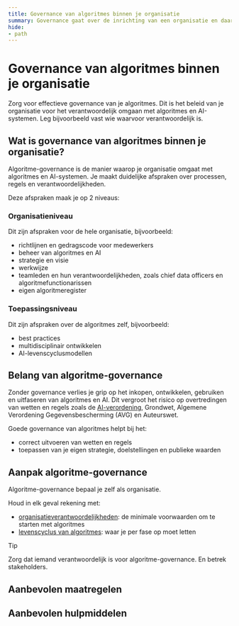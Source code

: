 ```yaml
---
title: Governance van algoritmes binnen je organisatie
summary: Governance gaat over de inrichting van een organisatie en daar bijbehorende processen en verantwoordelijkheden.
hide: 
- path
---
```


# Governance van algoritmes binnen je organisatie
Zorg voor effectieve governance van je algoritmes. Dit is het beleid van je organisatie voor het verantwoordelijk omgaan met algoritmes en AI-systemen. Leg bijvoorbeeld vast wie waarvoor verantwoordelijk is.

## Wat is governance van algoritmes binnen je organisatie?
Algoritme-governance is de manier waarop je organisatie omgaat met algoritmes en AI-systemen. Je maakt duidelijke afspraken over processen, regels en verantwoordelijkheden. 

Deze afspraken maak je op 2 niveaus:

### Organisatieniveau
Dit zijn afspraken voor de hele organisatie, bijvoorbeeld:

- richtlijnen en gedragscode voor medewerkers
- beheer van algoritmes en AI
- strategie en visie
- werkwijze
- teamleden en hun verantwoordelijkheden, zoals chief data officers en algoritmefunctionarissen
- eigen algoritmeregister

### Toepassingsniveau
Dit zijn afspraken over de algoritmes zelf, bijvoorbeeld:

- best practices
- multidisciplinair ontwikkelen
- AI-levenscyclusmodellen

## Belang van algoritme-governance
Zonder governance verlies je grip op het inkopen, ontwikkelen, gebruiken en uitfaseren van algoritmes en AI. Dit vergroot het risico op overtredingen van wetten en regels zoals de [AI-verordening](/voldoen-aan-wetten-en-regels/ai-verordening.md), Grondwet, Algemene Verordening Gegevensbescherming (AVG) en Auteurswet. 

Goede governance van algoritmes helpt bij het:

- correct uitvoeren van wetten en regels
- toepassen van je eigen strategie, doelstellingen en publieke waarden

## Aanpak algoritme-governance
Algoritme-governance bepaal je zelf als organisatie. 

Houd in elk geval rekening met:

- [organisatieverantwoordelijkheden](/levenscyclus/organisatieverantwoordelijkheden.md): de minimale voorwaarden om te starten met algoritmes
- [levenscyclus van algoritmes](/levenscyclus.md): waar je per fase op moet letten


> [!TIP]
> Zorg dat iemand verantwoordelijk is voor algoritme-governance. En betrek stakeholders.


## Aanbevolen maatregelen

<!-- list_maatregelen onderwerp/governance no-levenscyclus no-search no-onderwerp no-rol -->

## Aanbevolen hulpmiddelen

<!-- list_hulpmiddelen onderwerp/governance no-levenscyclus no-search no-onderwerp no-rol no-id -->
